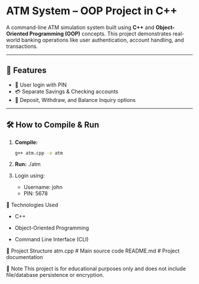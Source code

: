 # ATM System – OOP Project in C++

A command-line ATM simulation system built using **C++** and **Object-Oriented Programming (OOP)** concepts. This project demonstrates real-world banking operations like user authentication, account handling, and transactions.

---

## 🚀 Features

- 🔐 User login with PIN
- 💳 Separate Savings & Checking accounts
- 💸 Deposit, Withdraw, and Balance Inquiry options

---

## 🛠️ How to Compile & Run

1. **Compile:**
   ```bash
   g++ atm.cpp -o atm

2. **Run:**
   ./atm

3. Login using:
   - Username: john
   - PIN: 5678

🧰 Technologies Used
   - C++

   - Object-Oriented Programming

   - Command Line Interface (CLI)

📂 Project Structure
   atm.cpp          # Main source code
   README.md        # Project documentation

📌 Note
This project is for educational purposes only and does not include file/database persistence or encryption.




